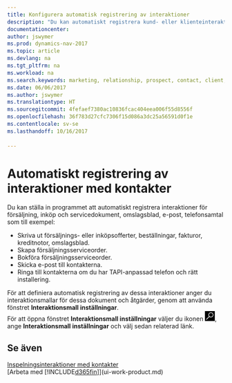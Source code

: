 ```yaml
---
title: Konfigurera automatisk registrering av interaktioner
description: "Du kan automatiskt registrera kund- eller klienteinteraktioner, till exempel för försäljnings-, inköps- och servicedokument eller telefonsamtal."
documentationcenter: 
author: jswymer
ms.prod: dynamics-nav-2017
ms.topic: article
ms.devlang: na
ms.tgt_pltfrm: na
ms.workload: na
ms.search.keywords: marketing, relationship, prospect, contact, client, customer
ms.date: 06/06/2017
ms.author: jswymer
ms.translationtype: HT
ms.sourcegitcommit: 4fefaef7380ac10836fcac404eea006f55d8556f
ms.openlocfilehash: 36f783d27cfc7306f15d086a3dc25a56591d0f1e
ms.contentlocale: sv-se
ms.lasthandoff: 10/16/2017

---
```

# <a name="recording-interactions-with-contacts-automatically"></a>Automatiskt registrering av interaktioner med kontakter
Du kan ställa in programmet att automatiskt registrera interaktioner för försäljning, inköp och servicedokument, omslagsblad, e-post, telefonsamtal som till exempel:

* Skriva ut försäljnings- eller inköpsofferter, beställningar, fakturor, kreditnotor, omslagsblad.
* Skapa försäljningsserviceorder.
* Bokföra försäljningsserviceorder.
* Skicka e-post till kontakterna.
* Ringa till kontakterna om du har TAPI-anpassad telefon och rätt installering.

För att definiera automatisk registrering av dessa interaktioner anger du interaktionsmallar för dessa dokument och åtgärder, genom att använda fönstret **Interaktionsmall inställningar**.  
För att öppna fönstret **Interaktionsmall inställningar** väljer du ikonen ![Sök efter sida eller rapport](media/ui-search/search_small.png "ikonen Sök efter sida eller rapport"), ange **Interaktionsmall inställningar** och välj sedan relaterad länk.

## <a name="see-also"></a>Se även
[Inspelningsinteraktioner med kontakter](marketing-interactions.md)  
[Arbeta med [!INCLUDE[d365fin](includes/d365fin_md.md)]](ui-work-product.md)  

